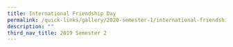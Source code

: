 ```yaml
---
title: International Friendship Day
permalink: /quick-links/gallery/2020-semester-1/international-friendship-day
description: ""
third_nav_title: 2019 Semester 2
---
```


